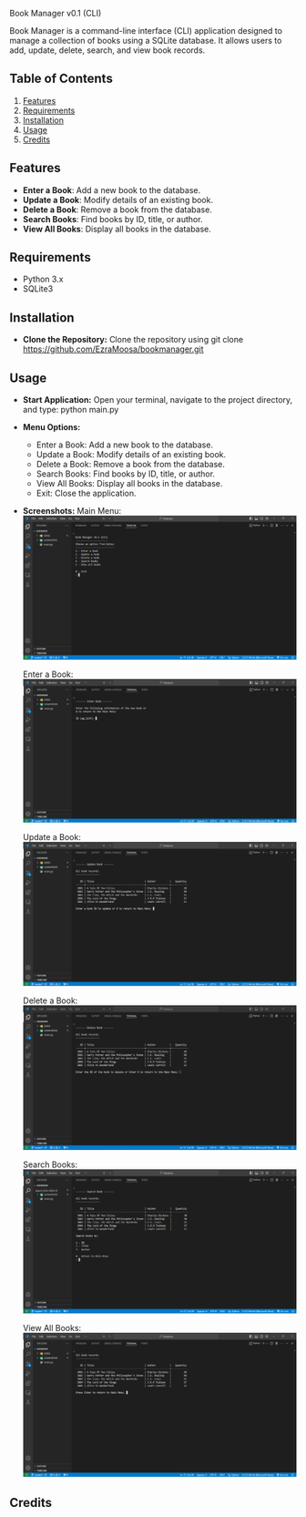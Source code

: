 Book Manager v0.1 (CLI)

Book Manager is a command-line interface (CLI) application designed to manage a collection of books using a SQLite database. It allows users to add, update, delete, search, and view book records.

## Table of Contents

1. [Features](#features)
2. [Requirements](#requirements)
3. [Installation](#installation)
4. [Usage](#usage)
5. [Credits](#notes)

## Features

- **Enter a Book**: Add a new book to the database.
- **Update a Book**: Modify details of an existing book.
- **Delete a Book**: Remove a book from the database.
- **Search Books**: Find books by ID, title, or author.
- **View All Books**: Display all books in the database.

## Requirements

- Python 3.x
- SQLite3

## Installation

- **Clone the Repository:**
    Clone the repository using git clone https://github.com/EzraMoosa/bookmanager.git

## Usage
- **Start Application:**
    Open your terminal, navigate to the project directory, and type:
    python main.py

- **Menu Options:**
    * Enter a Book: Add a new book to the database.
    * Update a Book: Modify details of an existing book.
    * Delete a Book: Remove a book from the database.
    * Search Books: Find books by ID, title, or author.
    * View All Books: Display all books in the database.
    * Exit: Close the application.
 
- **Screenshots:**
    Main Menu:
    ![Main Menu](screenshots/menu.png)
  
    Enter a Book:
    ![Enter Book](screenshots/enter.png)
  
    Update a Book:
    ![Update Book](screenshots/update.png)
  
    Delete a Book:
    ![Delete Book](screenshots/delete.png)
  
    Search Books:
    ![Search Book](screenshots/search.png)
  
    View All Books:
    ![View All](screenshots/all.png)

## Credits

